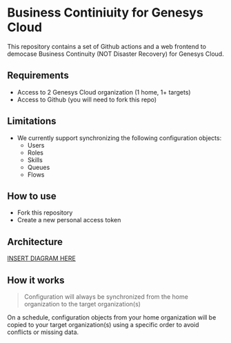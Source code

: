 # Business Continiuity for Genesys Cloud

This repository contains a set of Github actions and a web frontend to democase Business Continuity (NOT Disaster Recovery) for Genesys Cloud.

## Requirements

- Access to 2 Genesys Cloud organization (1 home, 1+ targets)
- Access to Github (you will need to fork this repo)

## Limitations

- We currently support synchronizing the following configuration objects:
  - Users
  - Roles
  - Skills
  - Queues
  - Flows

## How to use

- Fork this repository
- Create a new personal access token

## Architecture

[INSERT DIAGRAM HERE](image)

## How it works

> Configuration will always be synchronized from the home organization to the target organization(s)

On a schedule, configuration objects from your home organization will be copied to your target organization(s) using a specific order to avoid conflicts or missing data.
